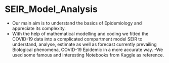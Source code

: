 # SEIR_Model_Analysis
- Our main aim is to understand the basics of Epidemiology and appreciate its complexity.
- With the help of mathematical modelling and coding we fitted the COVID-19 data into a complicated compartment model SEIR to understand, analyse, estimate as well as forecast currently prevailing Biological phenomena, COVID-19 Epidemic in a more accurate way.
-We used some famous and interesting Notebooks from Kaggle as reference.
